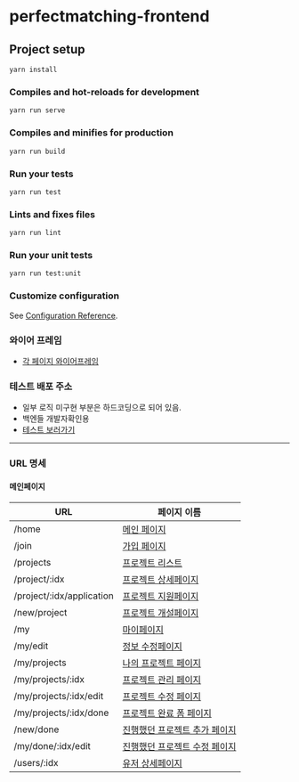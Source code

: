 # perfectmatching-frontend

## Project setup

```
yarn install
```

### Compiles and hot-reloads for development

```
yarn run serve
```

### Compiles and minifies for production

```
yarn run build
```

### Run your tests

```
yarn run test
```

### Lints and fixes files

```
yarn run lint
```

### Run your unit tests

```
yarn run test:unit
```

### Customize configuration

See [Configuration Reference](https://cli.vuejs.org/config/).

### 와이어 프레임

- [각 페이지 와이어프레임](./References/wireframe.md)

### 테스트 배포 주소

- 일부 로직 미구현 부분은 하드코딩으로 되어 있음.
- 백엔들 개발자확인용
- [테스트 보러가기](https://perfectmatching.netlify.com/)

---

### URL 명세

#### 메인페이지

| URL                       | 페이지 이름                                                                               |
| ------------------------- | ----------------------------------------------------------------------------------------- |
| /home                     | [메인 페이지](https://perfectmatching.netlify.com/home)                                   |
| /join                     | [가입 페이지](https://perfectmatching.netlify.com/join)                                   |
| /projects                 | [프로젝트 리스트](https://perfectmatching.netlify.com/projects)                           |
| /project/:idx             | [프로젝트 상세페이지](https://perfectmatching.netlify.com/project/1)                      |
| /project/:idx/application | [프로젝트 지원페이지](https://perfectmatching.netlify.com/projects/1/application)         |
| /new/project              | [프로젝트 개설페이지](https://perfectmatching.netlify.com/new/project)                    |
| /my                       | [마이페이지](https://perfectmatching.netlify.com/my)                                      |
| /my/edit                  | [정보 수정페이지](https://perfectmatching.netlify.com/my/edit)                            |
| /my/projects              | [나의 프로젝트 페이지](https://perfectmatching.netlify.com/my/projects)                   |
| /my/projects/:idx         | [프로젝트 관리 페이지](https://perfectmatching.netlify.com/my/projects/1)                 |
| /my/projects/:idx/edit    | [프로젝트 수정 페이지](https://perfectmatching.netlify.com/my/projects/1/edit)            |
| /my/projects/:idx/done    | [프로젝트 완료 폼 페이지](https://perfectmatching.netlify.com/my/projects/1/done)         |
| /new/done                 | [진행했던 프로젝트 추가 페이지](https://perfectmatching.netlify.com/new/done)             |
| /my/done/:idx/edit        | [진행했던 프로젝트 수정 페이지](https://perfectmatching.netlify.com/my/done/1/edit) |
| /users/:idx               | [유저 상세페이지](https://perfectmatching.netlify.com/users/1)                            |
